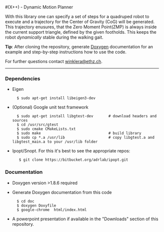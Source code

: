 #(X++) - Dynamic Motion Planner

With this library one can specify a set of steps for a quadruped robot to 
execute and a trajectory for the Center of Gravity (CoG) will be generated. 
This trajectory enusures, that the Zero Moment Point(ZMP) is always inside the
current support triangle, defined by the given footholds. This keeps the robot
_dynamically_ stable during the walking gait.

**Tip**: After cloning the repository, generate [Doxygen](http://www.stack.nl/~dimitri/doxygen/) 
documentation for an example and step-by-step instructions how to use the code.

For further questions contact <winklera@ethz.ch>. 

------------------------------------------------------------------------------------
### Dependencies 

- Eigen

        $ sudo apt-get install libeigen3-dev
    
- (Optional) Google unit test framework

        $ sudo apt-get install libgtest-dev       # download headers and sources                  
        $ cd /usr/src/gtest             
        $ sudo cmake CMakeLists.txt
        $ sudo make                               # build library        
        $ sudo cp *.a /usr/lib                    # copy libgtest.a and libgtest_main.a to your /usr/lib folder
          
- Ipopt/Snopt. For this it's best to see the appropriate repos:

         $ git clone https://bitbucket.org/adrlab/ipopt.git


### Documentation
- Doxygen version >1.8.6 required
- Generate Doxygen documentation from this code

        $ cd doc
        $ doxygen Doxyfile
        $ google-chrome  html/index.html

- A powerpoint presentation if available in the "Downloads" section of this repository.
